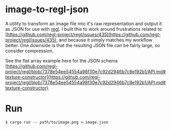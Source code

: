 # image-to-regl-json

A utility to transform an image file into it's raw representation and output it as JSON for use with [regl](https://github.com/regl-project/regl). I built this to work around frustrations related to [https://github.com/regl-project/regl/issues/435](https://github.com/regl-project/regl/issues/435), and because it simply matches my workflow better. One downside is that the resulting JSON file can be fairly large, so consider compression.

See the flat array example here for the JSON schema [https://github.com/regl-project/regl/blob/7378e54ee54554a98f30e7c92d2946b7c8e192b1/API.md#texture-constructor](https://github.com/regl-project/regl/blob/7378e54ee54554a98f30e7c92d2946b7c8e192b1/API.md#texture-constructor).

# Run

```console
$ cargo run -- path/to/image.png > image.json
```
